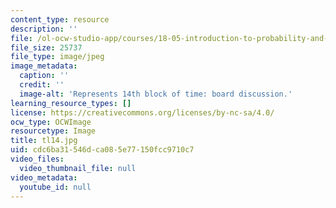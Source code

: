 ```yaml
---
content_type: resource
description: ''
file: /ol-ocw-studio-app/courses/18-05-introduction-to-probability-and-statistics-spring-2014/cdc6ba31546dca085e77150fcc9710c7_tl14.jpg
file_size: 25737
file_type: image/jpeg
image_metadata:
  caption: ''
  credit: ''
  image-alt: 'Represents 14th block of time: board discussion.'
learning_resource_types: []
license: https://creativecommons.org/licenses/by-nc-sa/4.0/
ocw_type: OCWImage
resourcetype: Image
title: tl14.jpg
uid: cdc6ba31-546d-ca08-5e77-150fcc9710c7
video_files:
  video_thumbnail_file: null
video_metadata:
  youtube_id: null
---
```

